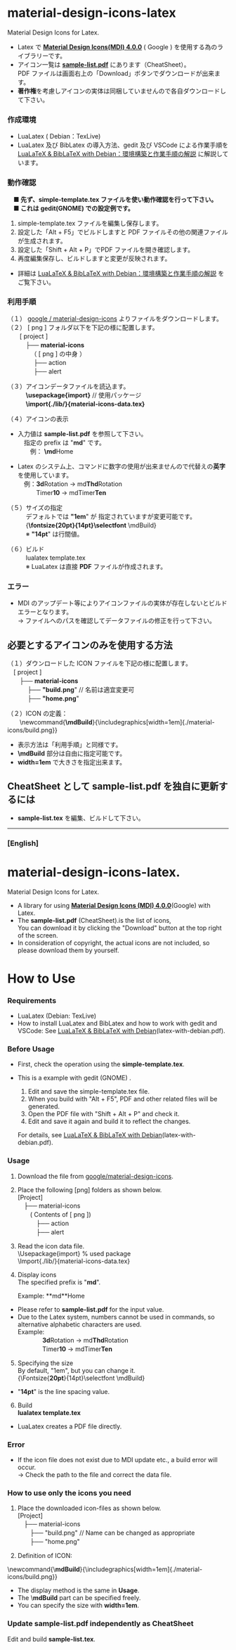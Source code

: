 material-design-icons-latex
==========

Material Design Icons for Latex.

- Latex で **[Material Design Icons(MDI) 4.0.0](https://github.com/google/material-design-icons/)**
 ( Google  ) を使用する為のライブラリーです。
- アイコン一覧は [**sample-list.pdf**](https://github.com/ru-museum/material-design-icons-latex/blob/main/sample-list.pdf) にあります（CheatSheet）。  
PDF ファイルは画面右上の「Download」ボタンでダウンロードが出来ます。 
- **著作権**を考慮しアイコンの実体は同梱していませんので各自ダウンロードして下さい。

### 作成環境
- LuaLatex  ( Debian：TexLive) 
- LuaLatex 及び BibLatex の導入方法、gedit 及び VSCode による作業手順を  
 [LuaLaTeX & BibLaTeX with Debian：環境構築と作業手順の解説](https://github.com/ru-museum/material-design-icons-latex/blob/main/latex-with-debian.pdf) に解説しています。

### 動作確認
　**■ 先ず、simple-template.tex ファイルを使い動作確認を行って下さい。**  
　**■ これは gedit(GNOME) での設定例です。**

  1. simple-template.tex ファイルを編集し保存します。  
  2. 設定した「Alt + F5」でビルドしますと PDF ファイルその他の関連ファイルが生成されます。  
  3. 設定した「Shift + Alt + P」でPDF ファイルを開き確認します。  
  4. 再度編集保存し、ビルドしますと変更が反映されます。  
- 詳細は [LuaLaTeX & BibLaTeX with Debian：環境構築と作業手順の解説](https://github.com/ru-museum/material-design-icons-latex/blob/main/latex-with-debian.pdf) をご覧下さい。

### 利用手順
（１） [google /
material-design-icons](https://github.com/google/material-design-icons/) よりファイルをダウンロードします。  
（２） [ png ] フォルダ以下を下記の様に配置します。  
　　[ project ]   
　　　├── **material-icons**  
　  　　　（ [ png ]  の中身 ）  
  　 　　　├── action  
  　　 　　├── alert  

（３）アイコンデータファイルを読込ます。  
　　　**\usepackage{import}**  // 使用パッケージ  
　　　**\import{./lib/}{material-icons-data.tex}**

（４）アイコンの表示  
   - 入力値は **sample-list.pdf** を参照して下さい。  
　指定の prefix は "**md**" です。  
　　例： **\md**Home

- Latex のシステム上、コマンドに数字の使用が出来ませんので代替えの**英字**を使用しています。  
　例：**3d**Rotation → md**Thd**Rotation  
　　　Timer**10** → mdTimer**Ten**  

（５）サイズの指定  
　　　デフォルトでは **"1em**" が 指定されていますが変更可能です。  
　　　{**\fontsize{20pt}{14pt}\selectfont** \mdBuild}  
　　　※ **"14pt**" は行間値。   

（６）ビルド  
　　　lualatex template.tex  
　　　※ LuaLatex は直接 **PDF** ファイルが作成されます。

### エラー
- MDI のアップデート等によりアイコンファイルの実体が存在しないとビルドエラーとなります。  
→ ファイルへのパスを確認してデータファイルの修正を行って下さい。  

## 必要とするアイコンのみを使用する方法

（１）ダウンロードした ICON ファイルを下記の様に配置します。  
　[ project ]   
　　├── **material-icons**   
  　　 　├── **"build.png**" // 名前は適宜変更可  
  　 　　├── **"home.png**"  

（２）ICON の定義：  
　　\newcommand{**\mdBuild**}{\includegraphics[width=1em]{./material-icons/build.png}}
- 表示方法は「利用手順」と同様です。
- **\mdBuild** 部分は自由に指定可能です。
- **width=1em** で大きさを指定出来ます。

## CheatSheet として **sample-list.pdf** を独自に更新するには
   - **sample-list.tex** を編集、ビルドして下さい。

***
### [English]

material-design-icons-latex.
=======================

Material Design Icons for Latex.

-  A library for using  [**Material Design Icons (MDI) 4.0.0**](https://github.com/google/material-design-icons/)(Google) with Latex.
-  The **sample-list.pdf** (CheatSheet).is the  list of icons,  
 You can download it by clicking the "Download" button at the top right of the screen.
-  In consideration of copyright, the actual icons are not included, so please download them by yourself.

How to Use
========
### Requirements

-  LuaLatex (Debian: TexLive)
-  How to install LuaLatex and BibLatex and how to work with gedit and VSCode:
    See [LuaLaTeX & BibLaTeX with Debian](https://github.com/ru-museum/material-design-icons-latex/blob/main/latex-with-debian.pdf)(latex-with-debian.pdf).

### Before Usage

- First, check the operation using the **simple-template.tex**.  
- This is a example with gedit (GNOME) .  
    1. Edit and save the simple-template.tex file.  
    2. When you build with  "Alt + F5", PDF and other related files will be generated.  
    3. Open the PDF file with "Shift + Alt + P" and check it.  
    4. Edit and save it again and build it to reflect the changes.

    For details, see [LuaLaTeX & BibLaTeX with Debian](https://github.com/ru-museum/material-design-icons-latex/blob/main/latex-with-debian.pdf)(latex-with-debian.pdf).

### Usage 

1.  Download the file from [google/material-design-icons](https://github.com/google/material-design-icons/).
2. Place the following [png] folders as shown below.  
[Project]  
　├── material-icons  
   　　( Contents of [ png ])  
　　　├── action  
　　　├── alert  

3. Read the icon data file.  
\Usepackage{import} % used  package   
\Import{./lib/}{material-icons-data.tex}

4. Display icons  
The specified prefix is ​​"**md**".  
 
    Example: \**md**Home

-    Please refer to **sample-list.pdf** for the input value.   
-    Due to the Latex system, numbers cannot be used in commands, so alternative alphabetic characters are used.  
    Example:  
　　　　**3d**Rotation → md**Thd**Rotation  
　　　　Timer**10** → mdTimer**Ten**

5. Specifying the size  
By default, "1em", but you can change it.   
{\Fontsize{**20pt**}{14pt}\selectfont \mdBuild}
* "**14pt**" is the line spacing value.

6. Build  
**lualatex template.tex**
- LuaLatex creates a PDF file directly.

### Error

- If the icon file does not exist due to MDI update etc., a build error will occur.  
    → Check the path to the file and correct the data file.

### How to use only the icons you need

1.  Place the downloaded icon-files as shown below.  
[Project]  
　├── material-icons  
　　├── "build.png" // Name can be changed as appropriate  
　　├── "home.png"

2. Definition of ICON:
 
\newcommand{\\**mdBuild**}{\includegraphics[width=1em]{./material-icons/build.png}}

- The display method is the same in **Usage**.
- The \\**mdBuild** part can be specified freely.
- You can specify the size with **width=1em**.

### Update sample-list.pdf independently as CheatSheet
Edit and build **sample-list.tex**.


